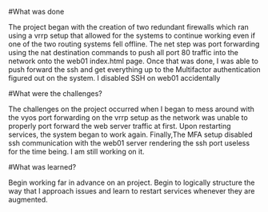 #What was done

The project began with the creation of two redundant firewalls which ran using a vrrp setup that allowed for the systems to continue working even if one of the two routing systems fell offline.
The net step was port forwarding using the nat destination commands to push all port 80 traffic into the network onto the web01 index.html page.
Once that was done, I was able to push forward the ssh and get everything up to the Multifactor authentication figured out on the system. 
I disabled SSH on web01 accidentally

#What were the challenges?

The challenges on the project occurred when I began to mess around with the vyos port forwarding on the vrrp setup as the network was unable to properly port forward the web server traffic at first.
Upon restarting services, the system began to work again. 
Finally,The MFA setup disabled ssh communication with the web01 server rendering the ssh port useless for the time being. I am still working on it.

#What was learned?

Begin working far in advance on an project.
Begin to logically structure the way that I approach issues and learn to restart services whenever they are augmented. 
